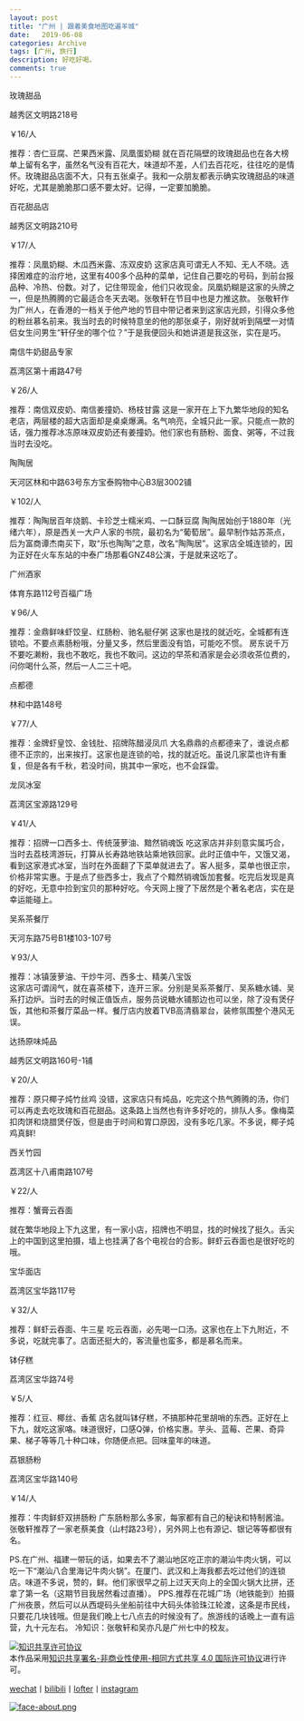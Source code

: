 ```yaml
---
layout: post
title: "广州 | 跟着美食地图吃遍羊城"
date:   2019-06-08
categories: Archive
tags: [广州, 旅行]
description: 好吃好喝。
comments: true
---
```



玫瑰甜品

越秀区文明路218号

￥16/人

推荐：杏仁豆腐、芒果西米露、凤凰蛋奶糊
就在百花隔壁的玫瑰甜品也在各大榜单上留有名字，虽然名气没有百花大，味道却不差，人们去百花吃，往往吃的是情怀。玫瑰甜品店面不大，只有五张桌子。我和一众朋友都表示确实玫瑰甜品的味道好吃，尤其是脆脆那口感不要太好。记得，一定要加脆脆。

百花甜品店

越秀区文明路210号

￥17/人

推荐：凤凰奶糊、木瓜西米露、冻双皮奶
这家店真可谓无人不知、无人不晓。选择困难症的治疗地，这里有400多个品种的菜单，记住自己要吃的号码，到前台报品种、冷热、份数。对了，记住带现金，他们只收现金。凤凰奶糊是这家的头牌之一，但是热腾腾的它最适合冬天去喝。张敬轩在节目中也是力推这款。
张敬轩作为广州人，在香港的一档关于他产地的节目中带记者来到这家店光顾，引得众多他的粉丝慕名前来。我当时去的时候特意坐的他的那张桌子，刚好就听到隔壁一对情侣女生问男生“轩仔坐的哪个位？”于是我便回头和她讲道是我这张，实在是巧。

南信牛奶甜品专家

荔湾区第十甫路47号

￥26/人

推荐：南信双皮奶、南信姜撞奶、杨枝甘露
这是一家开在上下九繁华地段的知名老店，两层楼的超大店面却是桌桌爆满。名气响亮，全城只此一家。只能点一款的话，强力推荐冰冻原味双皮奶还有姜撞奶。他们家也有肠粉、面食、粥等，不过我当时去没吃。

陶陶居

天河区林和中路63号东方宝泰购物中心B3层3002铺

￥102/人

推荐：陶陶居百年烧鹅、卡珍芝士糯米鸡、一口酥豆腐
陶陶居始创于1880年（光绪六年），原是西关一大户人家的书院，最初名为“葡萄居”。最早制作姑苏茶点，后为富商谭杰南买下，取“乐也陶陶”之意，改名“陶陶居”。这家店全城连锁的，因为正好在火车东站的中泰广场那看GNZ48公演，于是就来这吃了。

广州酒家

体育东路112号百福广场

￥96/人

推荐：金鼎鲜味虾饺皇、红肠粉、驰名艇仔粥
这家也是找的就近吃，全城都有连锁哈。不要点素肠粉哦，分量又多，然后里面没有馅，可能吃不惯。 房东说千万不要吃濑粉，我也不敢吃，我也不敢问。这边的早茶和酒家是会必须收茶位费的，问你喝什么茶，然后一人二三十吧。

点都德

林和中路148号

￥77/人

推荐：金牌虾皇饺、金钱肚、招牌陈醋浸凤爪
大名鼎鼎的点都德来了，谁说点都德不正宗的，出来挨打。这家也是连锁的哈，找的就近吃。虽说几家菜也许有重复，但是各有千秋，若没时间，挑其中一家吃，也不会踩雷。

龙凤冰室

荔湾区宝源路129号

￥41/人

推荐：招牌一口西多士、传统菠萝油、黯然销魂饭
吃这家店并非刻意实属巧合，当时去荔枝湾游玩，打算从长寿路地铁站乘地铁回家。此时正值中午，又饿又渴，看到这家港式冰室，当时在外面翻了下菜单就进去了。客人挺多，菜单也很正宗，价格非常实惠。于是点了些西多士，我点了个黯然销魂饭加套餐。吃完后发现是真的好吃，无意中捡到宝贝的那种好吃。今天网上搜了下居然是个著名老店，实在是幸运能碰上。


吴系茶餐厅

天河东路75号B1楼103-107号

￥93/人

推荐：冰镇菠萝油、干炒牛河、西多士、精美八宝饭    
这家店可谓阔气，就在喜茶楼下，连开三家。分别是吴系茶餐厅、吴系糖水铺、吴系打边炉。当时去的时候正值饭点，服务员说糖水铺那边也可以坐，除了没有煲仔饭，其他和茶餐厅菜品一样。餐厅店内放着TVB高清翡翠台，装修氛围整个港风无误。

达扬原味炖品

越秀区文明路160号-1铺

￥20/人

推荐：原只椰子炖竹丝鸡
没错，这家店只有炖品，吃完这个热气腾腾的汤，你们可以再走去吃玫瑰和百花甜品。这条路上当然也有许多好吃的，排队人多。像梅菜扣肉饼和烧腊煲仔饭，但是由于时间和胃口原因，没有多吃几家。不多说，椰子炖鸡真鲜!

西关竹园

荔湾区十八甫南路107号

￥22/人

推荐：蟹膏云吞面
 
就在繁华地段上下九这里，有一家小店，招牌也不明显，找的时候找了挺久。舌尖上的中国到这里拍摄，墙上也挂满了各个电视台的合影。鲜虾云吞面也是很好吃的哦。


宝华面店

荔湾区宝华路117号

￥32/人

推荐：鲜虾云吞面、牛三星
吃云吞面，必先喝一口汤。这家也在上下九附近，不多说，吃就完事了。店面还挺大的，客流量也蛮多，都是慕名而来。

钵仔糕

荔湾区宝华路74号

￥5/人

推荐：红豆、椰丝、香蕉
店名就叫钵仔糕，不搞那种花里胡哨的东西。正好在上下九，就吃这家咯。味道很好，口感Q弹，价格实惠。芋头、蓝莓、芒果、奇异果、梯子等等几十种口味，你随便点把。回味童年的味道。

荔银肠粉

荔湾区宝华路140号

￥14/人

推荐：牛肉鲜虾双拼肠粉
广东肠粉那么多家，每家都有自己的秘诀和特制酱油。张敬轩推荐了一家老蔡美食（山村路23号），另外网上也有源记、银记等等都很有名。

PS.在广州、福建一带玩的话，如果去不了潮汕地区吃正宗的潮汕牛肉火锅，可以吃一下“潮汕八合里海记牛肉火锅”。在厦门、武汉和上海我都去吃过他们的连锁店。味道不多说，赞的，鲜。他们家很早之前上过天天向上的全国火锅大比拼，还拿了第一名（这期节目我居然看过直播）。
PPS.推荐在花城广场（地铁能到）拍摄广州夜景，然后可以从西堤码头坐船前往中大码头体验珠江轮渡，这条是市民线，只要花几块钱哦。但是我们晚上七八点去的时候没有了。旅游线的话晚上一直有运营，九十元左右。
冷知识：张敬轩和吴亦凡是广州七中的校友。




<a rel="license" href="http://creativecommons.org/licenses/by-nc-sa/4.0/"><img alt="知识共享许可协议" style="border-width:0" src="https://i.creativecommons.org/l/by-nc-sa/4.0/88x31.png" /></a><br />本作品采用<a rel="license" href="http://creativecommons.org/licenses/by-nc-sa/4.0/">知识共享署名-非商业性使用-相同方式共享 4.0 国际许可协议</a>进行许可。

[wechat](http://mp.weixin.qq.com/s?__biz=MzIxMTM4NTM0Nw==&mid=100000449&idx=1&sn=0b1c290b2253f7c71fbcf8cafd946a3f&chksm=17576fad2020e6bba7ce49ba5a5e8affabb8ffb9a37afe25a4d070d3abc88b65b5f004da6fc3#rd)丨[bilibili](https://space.bilibili.com/5041218/#/)丨[lofter](http://thentrue.lofter.com)丨[instagram](https://www.instagram.com/thentrue001/)

[![face-about.png](https://i.loli.net/2018/07/20/5b5189a0488a6.png)](https://i.loli.net/2018/07/20/5b5189a0488a6.png)
